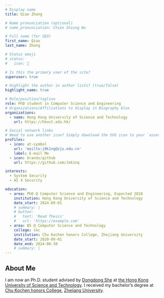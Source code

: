 ```yaml
---
# Display name
title: Qiao Zhang

# Name pronunciation (optional)
# name_pronunciation: Chien Shiung Wu

# Full name (for SEO)
first_name: Qiao
last_name: Zhang

# Status emoji
# status:
#   icon: 🎇

# Is this the primary user of the site?
superuser: true

# Highlight the author in author lists? (true/false)
highlight_name: true

# Role/position/tagline
role: PhD student in Computer Science and Engineering
# Organizations/Affiliations to display in Biography blox
organizations:
  - name: Hong Kong University of Science and Technology
    url: https://hkust.edu.hk/

# Social network links
# Need to use another icon? Simply download the SVG icon to your `assets/media/icons/` folder.
profiles:
  - icon: at-symbol
    url: 'mailto:j0k1ng@zju.edu.cn'
    label: E-mail Me
  - icon: brands/github
    url: https://github.com/Jok1nq

interests:
  - System Security
  - AI 4 Security

education:
  - area: PhD @ Computer Science and Engineering, Expected 2028
    institution: Hong Kong University of Science and Technology
    date_start: 2024-09-01
    # summary: |
    # button:
    #   text: 'Read Thesis'
    #   url: 'https://example.com'
  - area: BS @ Computer Science and Technology
    college: ckc
    institution: Chu Kochen honors College, Zhejiang University
    date_start: 2020-09-01
    date_end: 2024-06-30
    # summary: |
---
```


## About Me

I am now an Ph.D. student advised by [Dongdong She](https://cse.hkust.edu.hk/~dongdong/) at [the Hong Kong University of Science and Technology](https://hkust.edu.hk/). I received my bachelor’s degree at [Chu Kochen honors College](http://ckc.zju.edu.cn/ckcen/), [Zhejiang University](https://www.zju.edu.cn/english/).
